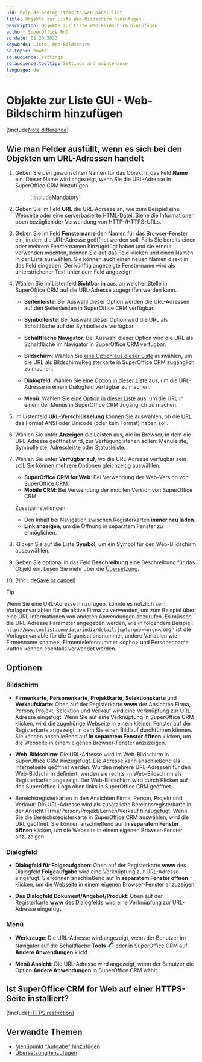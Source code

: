 ```yaml
---
uid: help-de-adding-items-to-web-panel-list
title: Objekte zur Liste Web-Bildschirm hinzufügen
description: Objekte zur Liste Web-Bildschirm hinzufügen
author: SuperOffice RnD
so.date: 01.20.2023
keywords: Liste, Web-Bildschirm
so.topic: howto
so.audience: settings
so.audience.tooltip: Settings and maintenance
language: de
---
```


# Objekte zur Liste GUI - Web-Bildschirm hinzufügen

[!include[Note difference](includes/different-edit-list-item-dialog.md)]

## Wie man Felder ausfüllt, wenn es sich bei den Objekten um URL-Adressen handelt

1. Geben Sie den gewünschten Namen für das Objekt in das Feld **Name** ein. Dieser Name wird angezeigt, wenn Sie die URL-Adresse in SuperOffice CRM hinzufügen.

    > [!include[Mandatory](includes/note-mandatory-field.md)]

1. Geben Sie im Feld **URL** die URL-Adresse an, wie zum Beispiel eine Webseite oder eine serverbasierte HTML-Datei. Siehe die Informationen oben bezüglich der Verwendung von HTTP-/HTTPS-URLs.

1. Geben Sie im Feld **Fenstername** den Namen für das Browser-Fenster ein, in dem die URL-Adresse geöffnet werden soll. Falls Sie bereits einen oder mehrere Fensternamen hinzugefügt haben und sie erneut verwenden möchten, können Sie auf das Feld klicken und einen Namen in der Liste auswählen. Sie können auch einen neuen Namen direkt in das Feld eingeben. Der künftig angezeigte Fenstername wird als unterstrichener Text unter dem Feld angezeigt.

1. Wählen Sie im Listenfeld **Sichtbar in** aus, an welcher Stelle in SuperOffice CRM auf die URL-Adresse zugegriffen werden kann.
    * **Seitenleiste**: Bei Auswahl dieser Option werden die URL-Adressen auf den Seitenleisten in SuperOffice CRM verfügbar.

    * **Symbolleiste**: Bei Auswahl dieser Option wird die URL als Schaltfläche auf der Symbolleiste verfügbar.

    * **Schaltfläche Navigator**: Bei Auswahl dieser Option wird die URL als Schaltfläche im Navigator in SuperOffice CRM verfügbar.

    * **Bildschirm**: Wählen Sie [eine Option aus dieser Liste](#options) auswählen, um die URL als Bildschirm/Registerkarte in SuperOffice CRM zugänglich zu machen.

    * **Dialogfeld**: Wählen Sie [eine Option in dieser Liste](#options) aus, um die URL-Adresse in einem Dialogfeld verfügbar zu machen.

    * **Menü**: Wählen Sie [eine Option in dieser Liste](#options) aus, um die URL in einem der Menüs in SuperOffice CRM zugänglich zu machen.

1. Im Listenfeld **URL-Verschlüsselung** können Sie auswählen, ob die [URL][2] das Format ANSI oder Unicode (oder kein Format) haben soll.

1. Wählen Sie unter **Anzeigen** die Leisten aus, die im Browser, in dem die URL-Adresse geöffnet wird, zur Verfügung stehen sollen: Menüleiste, Symbolleiste, Adressleiste oder Statusleiste.

1. Wählen Sie unter **Verfügbar auf**, wo die URL-Adresse verfügbar sein soll. Sie können mehrere Optionen gleichzeitig auswählen.
    * **SuperOffice CRM for Web**: Bei Verwendung der Web-Version von SuperOffice CRM.
    * **Mobile CRM**: Bei Verwendung der mobilen Version von SuperOffice CRM.

    Zusatzeinstellungen:
    * Den Inhalt bei Navigation zwischen Registerkarten **immer neu laden**.
    * **Link anzeigen**, um die Öffnung in separatem Fenster zu ermöglichen.

1. Klicken Sie auf die Liste **Symbol**, um ein Symbol für den Web-Bildschirm auszuwählen.

1. Geben Sie optional in das Feld **Beschreibung** eine Beschreibung für das Objekt ein. Lesen Sie mehr über die [Übersetzung][3].

1. [!include[Save or cancel](includes/save-or-cancel.md)]

> [!TIP]
> Wenn Sie eine URL-Adresse hinzufügen, könnte es nützlich sein, Vorlagenvariablen für die aktive Firma zu verwenden, um zum Beispiel über eine URL Informationen von anderen Anwendungen abzurufen. Es müssen die URL-Adresse Parameter angegeben werden, wie in folgendem Beispiel: `http://www.comlist.com/data/indiv/detail.jsp?orgno=<orgn>`. orgn ist die Vorlagenvariable für die Organisationsnummer, andere Variablen wie Firmenname &lt;name&gt;, Firmentelefonnummer &lt;cpho&gt; und Personenname &lt;attn&gt; können ebenfalls verwendet werden.

## <a id="options" />Optionen

### Bildschirm

* **Firmenkarte**, **Personenkarte**, **Projektkarte**, **Selektionskarte** und **Verkaufskarte**: Oben auf der Registerkarte **www** der Ansichten Firma, Person, Projekt, Selektion und Verkauf wird eine Verknüpfung zur URL-Adresse eingefügt. Wenn Sie auf eine Verknüpfung in SuperOffice CRM klicken, wird die zugehörige Webseite in einem kleinen Fenster auf der Registerkarte angezeigt, in dem Sie einen Bildlauf durchführen können. Sie können anschließend auf **In separatem Fenster öffnen** klicken, um die Webseite in einem eigenen Browser-Fenster anzuzeigen.

* **Web-Bildschirm**: Die URL-Adresse wird im Web-Bildschirm in SuperOffice CRM hinzugefügt. Die Adresse kann anschließend als Internetseite geöffnet werden. Wurden mehrere URL-Adressen für den Web-Bildschirm definiert, werden sie rechts im Web-Bildschirm als Registerkarten angezeigt. Der Web-Bildschirm wird durch Klicken auf das SuperOffice-Logo oben links in SuperOffice CRM geöffnet.

* Bereichsregisterkarten in den Ansichten Firma, Person, Projekt und Verkauf: Die URL-Adresse wird als zusätzliche Bereichsregisterkarte in der Ansicht Firma/Person/Projekt/Lernen/Verkauf hinzugefügt. Wenn Sie die Bereichsregisterkarte in SuperOffice CRM auswählen, wird die URL geöffnet. Sie können anschließend auf **In separatem Fenster öffnen** klicken, um die Webseite in einem eigenen Browser-Fenster anzuzeigen.

### Dialogfeld

* **Dialogfeld für Folgeaufgaben**: Oben auf der Registerkarte **www** des Dialogfeld **Folgeaufgabe** wird eine Verknüpfung zur URL-Adresse eingefügt. Sie können anschließend auf **In separatem Fenster öffnen** klicken, um die Webseite in einem eigenen Browser-Fenster anzuzeigen.

* **Das Dialogfeld Dokument/Angebot/Produkt**: Oben auf der Registerkarte **www** des Dialogfelds wird eine Verknüpfung zur URL-Adresse eingefügt.

### Menü

* **Werkzeuge**: Die URL-Adresse wird angezeigt, wenn der Benutzer im Navigator auf die Schaltfläche **Tools** ![Symbol][img1] oder in SuperOffice CRM auf **Andere Anwendungen** klickt.

* **Menü Ansicht**: Die URL-Adresse wird angezeigt, wenn der Benutzer die Option **Andere Anwendungen** in SuperOffice CRM wählt.

## Ist SuperOffice CRM for Web auf einer HTTPS-Seite installiert?

[!include[HTTPS restriction](includes/web-panels-and-https.md)]

## Verwandte Themen

* [Menüpunkt "Aufgabe" hinzufügen][1]
* [Übersetzung hinzufügen][3]

<!-- Referenced links -->
[1]: add-items-to-task-menu.md
[2]:https://docs.superoffice.com/en/ui/web-panels/url-encoding.html
[3]: ../../../globalization-and-localization/learn/translate-fields.md

<!-- Referenced images -->
[img1]: ../../../../../common/icons/nav-tools.png
